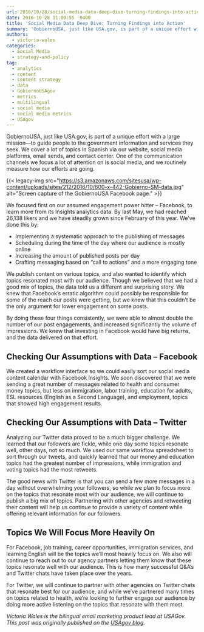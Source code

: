 ```yaml
---
url: 2016/10/28/social-media-data-deep-dive-turning-findings-into-action.md
date: 2016-10-28 11:00:55 -0400
title: 'Social Media Data Deep Dive: Turning Findings into Action'
summary: 'GobiernoUSA, just like USA.gov, is part of a unique effort with a large mission&mdash;to guide people to the government information and services they seek. We cover a lot of topics in Spanish via our website, social media platforms, email sends, and contact center. One of the communication channels we focus a lot of attention on'
authors:
  - victoria-wales
categories:
  - Social Media
  - strategy-and-policy
tag:
  - analytics
  - content
  - content strategy
  - data
  - GobiernoUSAgov
  - metrics
  - multilingual
  - social media
  - social media metrics
  - USAgov
---
```


GobiernoUSA, just like USA.gov, is part of a unique effort with a large mission—to guide people to the government information and services they seek. We cover a lot of topics in Spanish via our website, social media platforms, email sends, and contact center. One of the communication channels we focus a lot of attention on is social media, and we routinely measure how our efforts are going.

{{< legacy-img src="https://s3.amazonaws.com/sitesusa/wp-content/uploads/sites/212/2016/10/600-x-442-Gobierno-SM-data.jpg" alt="Screen capture of the GobiernoUSA Facebook page." >}}

We focused first on our assumed engagement power hitter &#8211; Facebook, to learn more from its Insights analytics data. By last May, we had reached 26,138 likers and we have steadily grown since February of this year. We&#8217;ve done this by:

  * Implementing a systematic approach to the publishing of messages
  * Scheduling during the time of the day where our audience is mostly online
  * Increasing the amount of published posts per day
  * Crafting messaging based on &#8220;call to actions&#8221; and a more engaging tone

We publish content on various topics, and also wanted to identify which topics resonated most with our audience. Though we believed that we had a good mix of topics, the data told us a different and surprising story. We knew that Facebook&#8217;s erratic algorithm could possibly be responsible for some of the reach our posts were getting, but we knew that this couldn&#8217;t be the only argument for lower engagement on some posts.

By doing these four things consistently, we were able to almost double the number of our post engagements, and increased significantly the volume of impressions. We knew that investing in Facebook would have big returns, and the data delivered on that effort.

## Checking Our Assumptions with Data &#8211; Facebook

We created a workflow interface so we could easily sort our social media content calendar with Facebook Insights. We soon discovered that we were sending a great number of messages related to health and consumer money topics, but less on immigration, labor training, education for adults, ESL resources (English as a Second Language), and employment, topics that showed high engagement results.

## Checking Our Assumptions with Data &#8211; Twitter

Analyzing our Twitter data proved to be a much bigger challenge. We learned that our followers are fickle, while one day some topics resonate well, other days, not so much. We used our same workflow spreadsheet to sort through our tweets, and quickly learned that our money and education topics had the greatest number of impressions, while immigration and voting topics had the most retweets.

The good news with Twitter is that you can send a few more messages in a day without overwhelming your followers, so while we plan to focus more on the topics that resonate most with our audience, we will continue to publish a big mix of topics. Partnering with other agencies and retweeting their content will help us continue to provide a variety of content while offering relevant information for our followers.

## Topics We Will Focus More Heavily On

For Facebook, job training, career opportunities, immigration services, and learning English will be the topics we&#8217;ll most heavily focus on. We also will continue to reach out to our agency partners letting them know that these topics resonate well with our audience. This is how many successful Q&A&#8217;s and Twitter chats have taken place over the years.

For Twitter, we will continue to partner with other agencies on Twitter chats that resonate best for our audience, and while we&#8217;ve partnered many times on topics related to health, we&#8217;re looking to further engage our audience by doing more active listening on the topics that resonate with them most.

_Victoria Wales is the bilingual email marketing product lead at USAGov._
_This post was originally published on the [USAgov blog](https://blog.usa.gov/)._